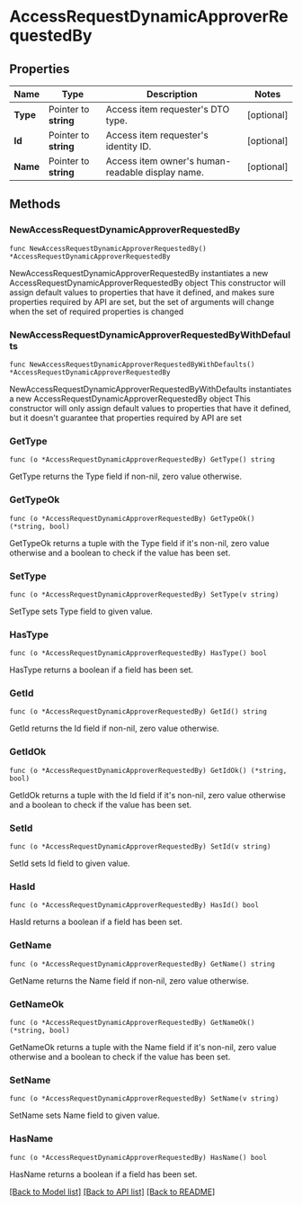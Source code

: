 # AccessRequestDynamicApproverRequestedBy

## Properties

Name | Type | Description | Notes
------------ | ------------- | ------------- | -------------
**Type** | Pointer to **string** | Access item requester&#39;s DTO type. | [optional] 
**Id** | Pointer to **string** | Access item requester&#39;s identity ID. | [optional] 
**Name** | Pointer to **string** | Access item owner&#39;s human-readable display name. | [optional] 

## Methods

### NewAccessRequestDynamicApproverRequestedBy

`func NewAccessRequestDynamicApproverRequestedBy() *AccessRequestDynamicApproverRequestedBy`

NewAccessRequestDynamicApproverRequestedBy instantiates a new AccessRequestDynamicApproverRequestedBy object
This constructor will assign default values to properties that have it defined,
and makes sure properties required by API are set, but the set of arguments
will change when the set of required properties is changed

### NewAccessRequestDynamicApproverRequestedByWithDefaults

`func NewAccessRequestDynamicApproverRequestedByWithDefaults() *AccessRequestDynamicApproverRequestedBy`

NewAccessRequestDynamicApproverRequestedByWithDefaults instantiates a new AccessRequestDynamicApproverRequestedBy object
This constructor will only assign default values to properties that have it defined,
but it doesn't guarantee that properties required by API are set

### GetType

`func (o *AccessRequestDynamicApproverRequestedBy) GetType() string`

GetType returns the Type field if non-nil, zero value otherwise.

### GetTypeOk

`func (o *AccessRequestDynamicApproverRequestedBy) GetTypeOk() (*string, bool)`

GetTypeOk returns a tuple with the Type field if it's non-nil, zero value otherwise
and a boolean to check if the value has been set.

### SetType

`func (o *AccessRequestDynamicApproverRequestedBy) SetType(v string)`

SetType sets Type field to given value.

### HasType

`func (o *AccessRequestDynamicApproverRequestedBy) HasType() bool`

HasType returns a boolean if a field has been set.

### GetId

`func (o *AccessRequestDynamicApproverRequestedBy) GetId() string`

GetId returns the Id field if non-nil, zero value otherwise.

### GetIdOk

`func (o *AccessRequestDynamicApproverRequestedBy) GetIdOk() (*string, bool)`

GetIdOk returns a tuple with the Id field if it's non-nil, zero value otherwise
and a boolean to check if the value has been set.

### SetId

`func (o *AccessRequestDynamicApproverRequestedBy) SetId(v string)`

SetId sets Id field to given value.

### HasId

`func (o *AccessRequestDynamicApproverRequestedBy) HasId() bool`

HasId returns a boolean if a field has been set.

### GetName

`func (o *AccessRequestDynamicApproverRequestedBy) GetName() string`

GetName returns the Name field if non-nil, zero value otherwise.

### GetNameOk

`func (o *AccessRequestDynamicApproverRequestedBy) GetNameOk() (*string, bool)`

GetNameOk returns a tuple with the Name field if it's non-nil, zero value otherwise
and a boolean to check if the value has been set.

### SetName

`func (o *AccessRequestDynamicApproverRequestedBy) SetName(v string)`

SetName sets Name field to given value.

### HasName

`func (o *AccessRequestDynamicApproverRequestedBy) HasName() bool`

HasName returns a boolean if a field has been set.


[[Back to Model list]](../README.md#documentation-for-models) [[Back to API list]](../README.md#documentation-for-api-endpoints) [[Back to README]](../README.md)


